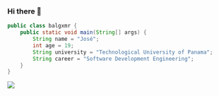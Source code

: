 ### Hi there 👋
```java
public class balgxmr {
    public static void main(String[] args) {
        String name = "José";
        int age = 19;
        String university = "Technological University of Panama";
        String career = "Software Development Engineering";
    }
}
```

<img src="https://github-readme-stats.vercel.app/api?username=balgxmr&&show_icons=true&title_color=D5425C&icon_color=D5425C&text_color=D5425C&bg_color=FFFEFE"> 

<!---

<img src="https://spotify-recently-played-readme.vercel.app/api?user=a554cv3ht153qqo177q0109er&width=300&count=3" />


## [ඞ](https://www.youtube.com/watch?v=dQw4w9WgXcQ) About me
- Panamanian, 19 years old.
- Currently maintaining [PixelOS](https://github.com/PixelOS-AOSP) for Xiaomi Mi 9 (cepheus).
- Saquenme de latinoamérica xd.

# My social media
[![Twitter](https://img.shields.io/badge/Twitter-1DA1F2?style=for-the-badge&logo=twitter&logoColor=white)](https://twitter.com/balgxmr)
[![Telegram](https://img.shields.io/badge/Telegram-0088cc?style=for-the-badge&logo=telegram&logoColor=ffffff)](https://t.me/balgxmr)
[![YouTube](https://img.shields.io/badge/YouTube-FF0000?style=for-the-badge&logo=youtube&logoColor=white)](https://www.youtube.com/balgxmr)
[![Instagram](https://img.shields.io/badge/Instagram-E5C44C?style=for-the-badge&logo=instagram&logoColor=white)](https://www.instagram.com/seraphfx_/)
[![Instagram](https://img.shields.io/badge/Instagram-E4405F?style=for-the-badge&logo=instagram&logoColor=white)](https://www.instagram.com/balgxmr/)

baalgx/baalgx is a ✨ special ✨ repository because its `README.md` (this file) appears on your GitHub profile.
You can click the Preview link to take a look at your changes.
--->
